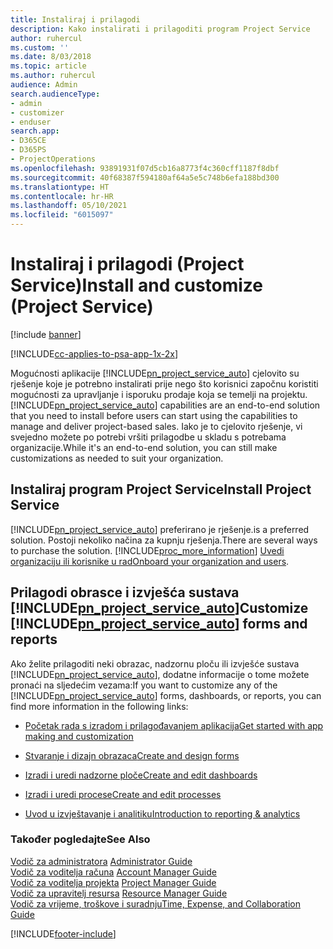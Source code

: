 ```yaml
---
title: Instaliraj i prilagodi
description: Kako instalirati i prilagoditi program Project Service
author: ruhercul
ms.custom: ''
ms.date: 8/03/2018
ms.topic: article
ms.author: ruhercul
audience: Admin
search.audienceType:
- admin
- customizer
- enduser
search.app:
- D365CE
- D365PS
- ProjectOperations
ms.openlocfilehash: 93891931f07d5cb16a8773f4c360cff1187f8dbf
ms.sourcegitcommit: 40f68387f594180af64a5e5c748b6efa188bd300
ms.translationtype: HT
ms.contentlocale: hr-HR
ms.lasthandoff: 05/10/2021
ms.locfileid: "6015097"
---
```

# <a name="install-and-customize-project-service"></a><span data-ttu-id="31353-103">Instaliraj i prilagodi (Project Service)</span><span class="sxs-lookup"><span data-stu-id="31353-103">Install and customize (Project Service)</span></span>

[!include [banner](../includes/psa-now-project-operations.md)]

[!INCLUDE[cc-applies-to-psa-app-1x-2x](../includes/cc-applies-to-psa-app-1x-2x.md)]

<span data-ttu-id="31353-104">Mogućnosti aplikacije [!INCLUDE[pn_project_service_auto](../includes/pn-project-service-auto.md)] cjelovito su rješenje koje je potrebno instalirati prije nego što korisnici započnu koristiti mogućnosti za upravljanje i isporuku prodaje koja se temelji na projektu.</span><span class="sxs-lookup"><span data-stu-id="31353-104">[!INCLUDE[pn_project_service_auto](../includes/pn-project-service-auto.md)] capabilities are an end-to-end solution that you need to install before users can start using the capabilities to manage and deliver project-based sales.</span></span> <span data-ttu-id="31353-105">Iako je to cjelovito rješenje, vi svejedno možete po potrebi vršiti prilagodbe u skladu s potrebama organizacije.</span><span class="sxs-lookup"><span data-stu-id="31353-105">While it's an end-to-end solution, you can still make customizations as needed to suit your organization.</span></span>  
<!-- TODO: I expect to find the information on how to get and install this here. Please find that and add it here. Same for Project Service.--> 
  
## <a name="install-project-service"></a><span data-ttu-id="31353-106">Instaliraj program Project Service</span><span class="sxs-lookup"><span data-stu-id="31353-106">Install Project Service</span></span>  
 [!INCLUDE[pn_project_service_auto](../includes/pn-project-service-auto.md)] <span data-ttu-id="31353-107">preferirano je rješenje.</span><span class="sxs-lookup"><span data-stu-id="31353-107">is a preferred solution.</span></span> <span data-ttu-id="31353-108">Postoji nekoliko načina za kupnju rješenja.</span><span class="sxs-lookup"><span data-stu-id="31353-108">There are several ways to purchase the solution.</span></span> [!INCLUDE[proc_more_information](../includes/proc-more-information.md)] <span data-ttu-id="31353-109">[Uvedi organizaciju ili korisnike u rad](/dynamics365/customerengagement/on-premises/admin/onboard-your-organization-and-users-to-dynamics-365-online)</span><span class="sxs-lookup"><span data-stu-id="31353-109">[Onboard your organization and users](/dynamics365/customerengagement/on-premises/admin/onboard-your-organization-and-users-to-dynamics-365-online).</span></span>  
  
## <a name="customize-pn_project_service_auto-forms-and-reports"></a><span data-ttu-id="31353-110">Prilagodi obrasce i izvješća sustava [!INCLUDE[pn_project_service_auto](../includes/pn-project-service-auto.md)]</span><span class="sxs-lookup"><span data-stu-id="31353-110">Customize [!INCLUDE[pn_project_service_auto](../includes/pn-project-service-auto.md)] forms and reports</span></span>  
 <span data-ttu-id="31353-111">Ako želite prilagoditi neki obrazac, nadzornu ploču ili izvješće sustava [!INCLUDE[pn_project_service_auto](../includes/pn-project-service-auto.md)], dodatne informacije o tome možete pronaći na sljedećim vezama:</span><span class="sxs-lookup"><span data-stu-id="31353-111">If you want to customize any of the [!INCLUDE[pn_project_service_auto](../includes/pn-project-service-auto.md)] forms, dashboards, or reports, you can find more information in the following links:</span></span>  
  
- [<span data-ttu-id="31353-112">Početak rada s izradom i prilagođavanjem aplikacija</span><span class="sxs-lookup"><span data-stu-id="31353-112">Get started with app making and customization</span></span>](/dynamics365/customerengagement/on-premises/customize/getting-started-customization)  
  
- [<span data-ttu-id="31353-113">Stvaranje i dizajn obrazaca</span><span class="sxs-lookup"><span data-stu-id="31353-113">Create and design forms</span></span>](/dynamics365/customerengagement/on-premises/customize/create-design-forms)  
  
- [<span data-ttu-id="31353-114">Izradi i uredi nadzorne ploče</span><span class="sxs-lookup"><span data-stu-id="31353-114">Create and edit dashboards</span></span>](/dynamics365/customerengagement/on-premises/customize/create-edit-dashboards)  
  
- [<span data-ttu-id="31353-115">Izradi i uredi procese</span><span class="sxs-lookup"><span data-stu-id="31353-115">Create and edit processes</span></span>](/dynamics365/customerengagement/on-premises/customize/guide-staff-through-common-tasks-processes)  
  
- [<span data-ttu-id="31353-116">Uvod u izvještavanje i analitiku</span><span class="sxs-lookup"><span data-stu-id="31353-116">Introduction to reporting & analytics</span></span>](/dynamics365/customerengagement/on-premises/analytics/reporting-analytics-with-dynamics-365)  
  
### <a name="see-also"></a><span data-ttu-id="31353-117">Također pogledajte</span><span class="sxs-lookup"><span data-stu-id="31353-117">See Also</span></span>  
 <span data-ttu-id="31353-118">[Vodič za administratora](../psa/admin-guide.md) </span><span class="sxs-lookup"><span data-stu-id="31353-118">[Administrator Guide](../psa/admin-guide.md) </span></span>  
 <span data-ttu-id="31353-119">[Vodič za voditelja računa](../psa/account-manager-guide.md) </span><span class="sxs-lookup"><span data-stu-id="31353-119">[Account Manager Guide](../psa/account-manager-guide.md) </span></span>  
 <span data-ttu-id="31353-120">[Vodič za voditelja projekta](../psa/project-manager-guide.md) </span><span class="sxs-lookup"><span data-stu-id="31353-120">[Project Manager Guide](../psa/project-manager-guide.md) </span></span>  
 <span data-ttu-id="31353-121">[Vodič za upravitelj resursa](../psa/resource-manager-guide.md) </span><span class="sxs-lookup"><span data-stu-id="31353-121">[Resource Manager Guide](../psa/resource-manager-guide.md) </span></span>  
 [<span data-ttu-id="31353-122">Vodič za vrijeme, troškove i suradnju</span><span class="sxs-lookup"><span data-stu-id="31353-122">Time, Expense, and Collaboration Guide</span></span>](../psa/time-expense-collaboration-guide.md)


[!INCLUDE[footer-include](../includes/footer-banner.md)]